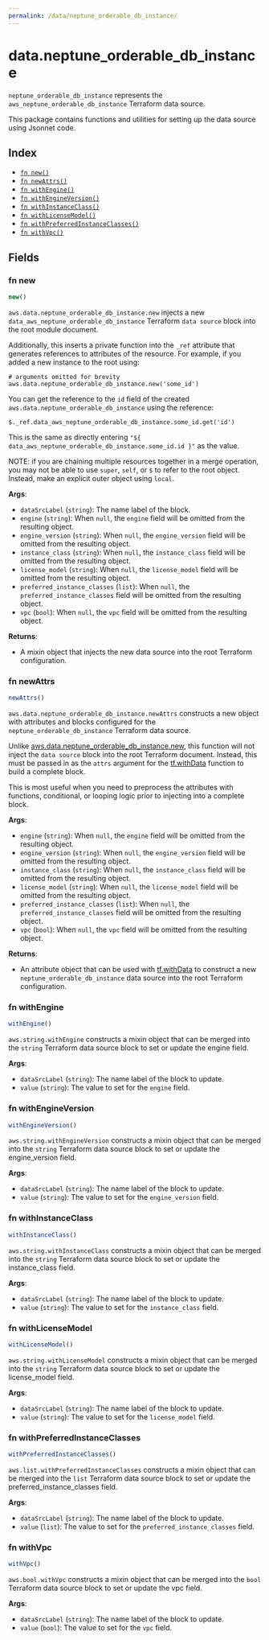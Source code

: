 ```yaml
---
permalink: /data/neptune_orderable_db_instance/
---
```


# data.neptune_orderable_db_instance

`neptune_orderable_db_instance` represents the `aws_neptune_orderable_db_instance` Terraform data source.



This package contains functions and utilities for setting up the data source using Jsonnet code.


## Index

* [`fn new()`](#fn-new)
* [`fn newAttrs()`](#fn-newattrs)
* [`fn withEngine()`](#fn-withengine)
* [`fn withEngineVersion()`](#fn-withengineversion)
* [`fn withInstanceClass()`](#fn-withinstanceclass)
* [`fn withLicenseModel()`](#fn-withlicensemodel)
* [`fn withPreferredInstanceClasses()`](#fn-withpreferredinstanceclasses)
* [`fn withVpc()`](#fn-withvpc)

## Fields

### fn new

```ts
new()
```


`aws.data.neptune_orderable_db_instance.new` injects a new `data_aws_neptune_orderable_db_instance` Terraform `data source`
block into the root module document.

Additionally, this inserts a private function into the `_ref` attribute that generates references to attributes of the
resource. For example, if you added a new instance to the root using:

    # arguments omitted for brevity
    aws.data.neptune_orderable_db_instance.new('some_id')

You can get the reference to the `id` field of the created `aws.data.neptune_orderable_db_instance` using the reference:

    $._ref.data_aws_neptune_orderable_db_instance.some_id.get('id')

This is the same as directly entering `"${ data_aws_neptune_orderable_db_instance.some_id.id }"` as the value.

NOTE: if you are chaining multiple resources together in a merge operation, you may not be able to use `super`, `self`,
or `$` to refer to the root object. Instead, make an explicit outer object using `local`.

**Args**:
  - `dataSrcLabel` (`string`): The name label of the block.
  - `engine` (`string`):  When `null`, the `engine` field will be omitted from the resulting object.
  - `engine_version` (`string`):  When `null`, the `engine_version` field will be omitted from the resulting object.
  - `instance_class` (`string`):  When `null`, the `instance_class` field will be omitted from the resulting object.
  - `license_model` (`string`):  When `null`, the `license_model` field will be omitted from the resulting object.
  - `preferred_instance_classes` (`list`):  When `null`, the `preferred_instance_classes` field will be omitted from the resulting object.
  - `vpc` (`bool`):  When `null`, the `vpc` field will be omitted from the resulting object.

**Returns**:
- A mixin object that injects the new data source into the root Terraform configuration.


### fn newAttrs

```ts
newAttrs()
```


`aws.data.neptune_orderable_db_instance.newAttrs` constructs a new object with attributes and blocks configured for the `neptune_orderable_db_instance`
Terraform data source.

Unlike [aws.data.neptune_orderable_db_instance.new](#fn-neptune_orderable_db_instancenew), this function will not inject the `data source`
block into the root Terraform document. Instead, this must be passed in as the `attrs` argument for the
[tf.withData](https://github.com/tf-libsonnet/core/tree/main/docs#fn-withdata) function to build a complete block.

This is most useful when you need to preprocess the attributes with functions, conditional, or looping logic prior to
injecting into a complete block.

**Args**:
  - `engine` (`string`):  When `null`, the `engine` field will be omitted from the resulting object.
  - `engine_version` (`string`):  When `null`, the `engine_version` field will be omitted from the resulting object.
  - `instance_class` (`string`):  When `null`, the `instance_class` field will be omitted from the resulting object.
  - `license_model` (`string`):  When `null`, the `license_model` field will be omitted from the resulting object.
  - `preferred_instance_classes` (`list`):  When `null`, the `preferred_instance_classes` field will be omitted from the resulting object.
  - `vpc` (`bool`):  When `null`, the `vpc` field will be omitted from the resulting object.

**Returns**:
  - An attribute object that can be used with [tf.withData](https://github.com/tf-libsonnet/core/tree/main/docs#fn-withdata) to construct a new `neptune_orderable_db_instance` data source into the root Terraform configuration.


### fn withEngine

```ts
withEngine()
```

`aws.string.withEngine` constructs a mixin object that can be merged into the `string`
Terraform data source block to set or update the engine field.



**Args**:
  - `dataSrcLabel` (`string`): The name label of the block to update.
  - `value` (`string`): The value to set for the `engine` field.


### fn withEngineVersion

```ts
withEngineVersion()
```

`aws.string.withEngineVersion` constructs a mixin object that can be merged into the `string`
Terraform data source block to set or update the engine_version field.



**Args**:
  - `dataSrcLabel` (`string`): The name label of the block to update.
  - `value` (`string`): The value to set for the `engine_version` field.


### fn withInstanceClass

```ts
withInstanceClass()
```

`aws.string.withInstanceClass` constructs a mixin object that can be merged into the `string`
Terraform data source block to set or update the instance_class field.



**Args**:
  - `dataSrcLabel` (`string`): The name label of the block to update.
  - `value` (`string`): The value to set for the `instance_class` field.


### fn withLicenseModel

```ts
withLicenseModel()
```

`aws.string.withLicenseModel` constructs a mixin object that can be merged into the `string`
Terraform data source block to set or update the license_model field.



**Args**:
  - `dataSrcLabel` (`string`): The name label of the block to update.
  - `value` (`string`): The value to set for the `license_model` field.


### fn withPreferredInstanceClasses

```ts
withPreferredInstanceClasses()
```

`aws.list.withPreferredInstanceClasses` constructs a mixin object that can be merged into the `list`
Terraform data source block to set or update the preferred_instance_classes field.



**Args**:
  - `dataSrcLabel` (`string`): The name label of the block to update.
  - `value` (`list`): The value to set for the `preferred_instance_classes` field.


### fn withVpc

```ts
withVpc()
```

`aws.bool.withVpc` constructs a mixin object that can be merged into the `bool`
Terraform data source block to set or update the vpc field.



**Args**:
  - `dataSrcLabel` (`string`): The name label of the block to update.
  - `value` (`bool`): The value to set for the `vpc` field.
